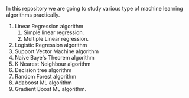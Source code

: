 In this repository we are going to study various type of machine learning algorithms practically.
1. Linear Regression algorithm
    1. Simple linear regression.
    2. Multiple Linear regression.
2. Logistic Regression algorithm
3. Support Vector Machine algorithm
4. Naive Baye's Theorem algorithm
5. K Nearest Neighbour algorithm
6. Decision tree algorithm
7. Random Forest algorithm
8. Adaboost ML algorithm
9. Gradient Boost ML algorithm.
